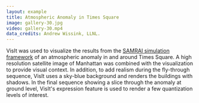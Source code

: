 ```yaml
---
layout: example
title: Atmospheric Anomaly in Times Square 
image: gallery-30.jpg
video: gallery-30.mp4
data_credits: Andrew Wissink, LLNL.
---
```

VisIt was used to visualize the results from the
[SAMRAI simulation framework](http://www.llnl.gov/CASC/SAMRAI/) of 
an atmospheric anomaly in and around Times Square. A high resolution satellite 
image of Manhattan was combined with the visualization to provide visual 
context. In addition, to add realism during the fly-through sequence, VisIt 
uses a sky-blue background and renders the buildings with shadows. In the final 
sequence showing a slice through the anomaly at ground level, VisIt's 
expression feature is used to render a few quantization levels of interest.  
